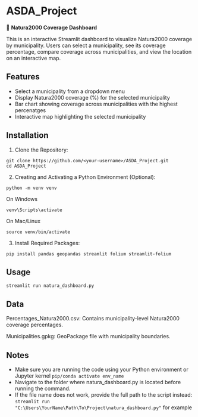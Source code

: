 # ASDA_Project

🌿 **Natura2000 Coverage Dashboard**

This is an interactive Streamlit dashboard to visualize Natura2000 coverage by municipality. Users can select a municipality, see its coverage percentage, compare coverage across municipalities, and view the location on an interactive map.

## Features

- Select a municipality from a dropdown menu
- Display Natura2000 coverage (%) for the selected municipality
- Bar chart showing coverage across municipalities with the highest percenatges
- Interactive map highlighting the selected municipality

## Installation 

1. Clone the Repository:
```
git clone https://github.com/<your-username>/ASDA_Project.git
cd ASDA_Project
```
2. Creating and Activating a Python Environment (Optional): 
```
python -m venv venv
```
On Windows
```
venv\Scripts\activate
```
On Mac/Linux
```
source venv/bin/activate
```

3. Install Required Packages:
```
pip install pandas geopandas streamlit folium streamlit-folium
```

## Usage
```
streamlit run natura_dashboard.py
```
## Data
Percentages_Natura2000.csv: Contains municipality-level Natura2000 coverage percentages. 

Municipalities.gpkg: GeoPackage file with municipality boundaries.

## Notes
- Make sure you are running the code using your Python environment or Jupyter kernel
`pip/conda activate env_name`
- Navigate to the folder where natura_dashboard.py is located before running the command.
- If the file name does not work, provide the full path to the script instead:
`streamlit run "C:\Users\YourName\Path\To\Project\natura_dashboard.py"` for example



